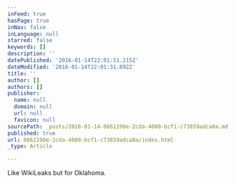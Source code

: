 ```yaml
---
inFeed: true
hasPage: true
inNav: false
inLanguage: null
starred: false
keywords: []
description: ''
datePublished: '2016-01-14T22:01:51.215Z'
dateModified: '2016-01-14T22:01:31.892Z'
title: ''
author: []
authors: []
publisher:
  name: null
  domain: null
  url: null
  favicon: null
sourcePath: _posts/2016-01-14-0661190e-2cda-4600-bcf1-c73859adca8a.md
published: true
url: 0661190e-2cda-4600-bcf1-c73859adca8a/index.html
_type: Article

---
```

Like WikiLeaks but for Oklahoma.